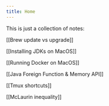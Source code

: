 ```yaml
---
title: Home
---
```

This is just a collection of notes:

[[Brew update vs upgrade]]

[[Installing JDKs on MacOS]]

[[Running Docker on MacOS]]

[[Java Foreign Function & Memory API]]

[[Tmux shortcuts]]

[[McLaurin inequality]]
